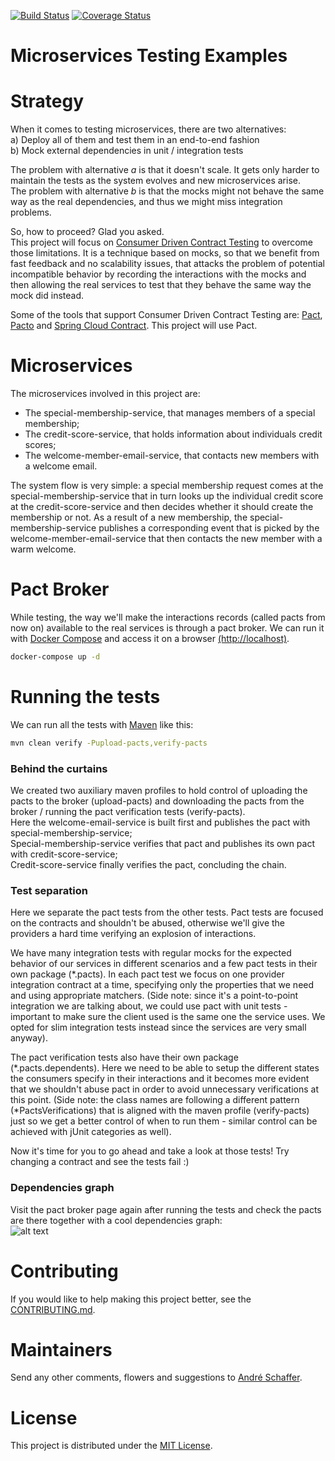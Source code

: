 [![Build Status](https://travis-ci.org/andreschaffer/microservices-testing-examples.svg?branch=master)](https://travis-ci.org/andreschaffer/microservices-testing-examples)
[![Coverage Status](https://coveralls.io/repos/github/andreschaffer/microservices-testing-examples/badge.svg?branch=master)](https://coveralls.io/github/andreschaffer/microservices-testing-examples?branch=master)
# Microservices Testing Examples

# Strategy
When it comes to testing microservices, there are two alternatives:  
a) Deploy all of them and test them in an end-to-end fashion  
b) Mock external dependencies in unit / integration tests

The problem with alternative _a_ is that it doesn't scale. It gets only harder to maintain the tests as the system evolves and new microservices arise.  
The problem with alternative _b_ is that the mocks might not behave the same way as the real dependencies, 
and thus we might miss integration problems.

So, how to proceed? Glad you asked.  
This project will focus on [Consumer Driven Contract Testing](http://martinfowler.com/articles/consumerDrivenContracts.html) to overcome those limitations. 
It is a technique based on mocks, so that we benefit from fast feedback and no scalability issues, that attacks
the problem of potential incompatible behavior by recording the interactions with the mocks 
and then allowing the real services to test that they behave the same way the mock did instead.

Some of the tools that support Consumer Driven Contract Testing are:
[Pact](https://docs.pact.io/),
[Pacto](http://thoughtworks.github.io/pacto/)
and [Spring Cloud Contract](https://cloud.spring.io/spring-cloud-contract/spring-cloud-contract.html).
This project will use Pact.

# Microservices
The microservices involved in this project are:  
- The special-membership-service, that manages members of a special membership;  
- The credit-score-service, that holds information about individuals credit scores;  
- The welcome-member-email-service, that contacts new members with a welcome email.

The system flow is very simple: 
a special membership request comes at the special-membership-service that in turn 
looks up the individual credit score at the credit-score-service 
and then decides whether it should create the membership or not. 
As a result of a new membership, the special-membership-service publishes a corresponding event that is picked by
the welcome-member-email-service that then contacts the new member with a warm welcome.

# Pact Broker
While testing, the way we'll make the interactions records (called pacts from now on) available to the real services 
is through a pact broker. We can run it with [Docker Compose](https://docs.docker.com/compose/) and access it on a browser [(http://localhost)](http://localhost).

```bash
docker-compose up -d
```

# Running the tests
We can run all the tests with [Maven](https://maven.apache.org/) like this:
```bash
mvn clean verify -Pupload-pacts,verify-pacts
```

### Behind the curtains
We created two auxiliary maven profiles to hold control of uploading the pacts to the broker (upload-pacts) 
and downloading the pacts from the broker / running the pact verification tests (verify-pacts).  
Here the welcome-email-service is built first and publishes the pact with special-membership-service;  
Special-membership-service verifies that pact and publishes its own pact with credit-score-service;  
Credit-score-service finally verifies the pact, concluding the chain.

### Test separation
Here we separate the pact tests from the other tests. Pact tests are focused on the contracts and shouldn't be abused, otherwise we'll give the providers a hard time verifying an explosion of interactions.  

We have many integration tests with regular mocks for the expected behavior of our services in different scenarios
and a few pact tests in their own package (\*.pacts). In each pact test we focus on one provider integration contract at a time, specifying only the properties that we need and using appropriate matchers. (Side note: since it's a point-to-point integration we are talking about, we could use pact with unit tests - important to make sure the client used is the same one the service uses. We opted for slim integration tests instead since the services are very small anyway).  

The pact verification tests also have their own package (\*.pacts.dependents). Here we need to be able to setup the different states the consumers specify in their interactions and it becomes more evident that we shouldn't abuse pact in order to avoid unnecessary verifications at this point. (Side note: the class names are following a different pattern (\*PactsVerifications) that is aligned with the maven profile (verify-pacts) just so we get a better control of when to run them - similar control can be achieved with jUnit categories as well).  

Now it's time for you to go ahead and take a look at those tests! Try changing a contract and see the tests fail :)

### Dependencies graph
Visit the pact broker page again after running the tests and check the pacts are there together with a cool dependencies graph:  
![alt text](https://github.com/andreschaffer/microservices-testing-examples/blob/master/docs/images/pact_broker_dependencies_graph.png "Pact broker dependencies graph")

# Contributing
If you would like to help making this project better, see the [CONTRIBUTING.md](CONTRIBUTING.md).  

# Maintainers
Send any other comments, flowers and suggestions to [André Schaffer](https://github.com/andreschaffer).

# License
This project is distributed under the [MIT License](LICENSE).
